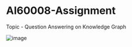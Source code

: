 # AI60008-Assignment
Topic - Question Answering on Knowledge Graph

![image](https://user-images.githubusercontent.com/62075225/232343813-877fc16e-96d8-4875-982b-dbb08bf60548.png)

